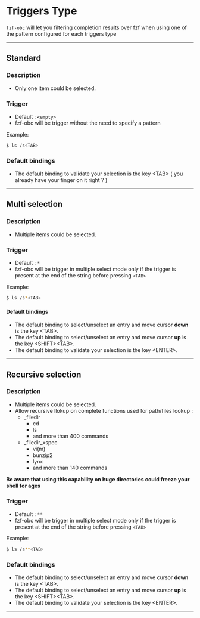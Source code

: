 # Triggers Type

`fzf-obc` will let you filtering completion results over fzf when using one of  
the pattern configured for each triggers type

---

## Standard

### Description

- Only one item could be selected.

### Trigger

- Default : `<empty>`
- fzf-obc will be trigger without the need to specify a pattern

Example:
```bash
$ ls /s<TAB>
```

### Default bindings

- The default binding to validate your selection is the key <TAB\> ( you already have your finger on it right ? )

---

## Multi selection

### Description

- Multiple items could be selected.

### Trigger

- Default : `*`
- fzf-obc will be trigger in multiple select mode only if the trigger is  
present at the end of the string before pressing `<TAB>`

Example:
```bash
$ ls /s*<TAB>
```

#### Default bindings

- The default binding to select/unselect an entry and move cursor **down** is the key <TAB\>.  
- The default binding to select/unselect an entry and move cursor **up** is the key <SHIFT\><TAB\>.  
- The default binding to validate your selection is the key <ENTER\>.

---

## Recursive selection

### Description

- Multiple items could be selected.
- Allow recursive llokup on complete functions used for path/files lookup :
    - _filedir
        - cd
        - ls
        - and more than 400 commands
    - _filedir_xspec
        - vi(m)
        - bunzip2
        - lynx
        - and more than 140 commands

**Be aware that using this capability on huge directories could freeze your shell for ages**

### Trigger

- Default : `**`
- fzf-obc will be trigger in multiple select mode only if the trigger is  
present at the end of the string before pressing `<TAB>`

Example:
```bash
$ ls /s**<TAB>
```

### Default bindings

- The default binding to select/unselect an entry and move cursor **down** is the key <TAB\>.  
- The default binding to select/unselect an entry and move cursor **up** is the key <SHIFT\><TAB\>.  
- The default binding to validate your selection is the key <ENTER\>.

---

